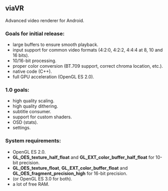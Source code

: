 ## viaVR ##
Advanced video renderer for Android.

### Goals for initial release:
- large buffers to ensure smooth playback.
- input support for common video formats (4:2:0, 4:2:2, 4:4:4 at 8, 10 and 16 bits).
- 10/16-bit processing.
- proper color conversion (BT.709 support, correct chroma location, etc.).
- native code (C++).
- full GPU acceleration (OpenGL ES 2.0).

### 1.0 goals:
- high quality scaling.
- high quality dithering.
- subtitle consumer.
- support for custom shaders.
- OSD (stats).
- settings.

### System requirements:
- OpenGL ES 2.0.
- **GL_OES_texture_half_float** and **GL_EXT_color_buffer_half_float** for 10-bit precision.
- **GL_OES_texture_float**, **GL_EXT_color_buffer_float** and **GL_OES_fragment_precision_high** for 16-bit precision.
- (or OpenGL ES 3.0 for both).
- a lot of free RAM.
